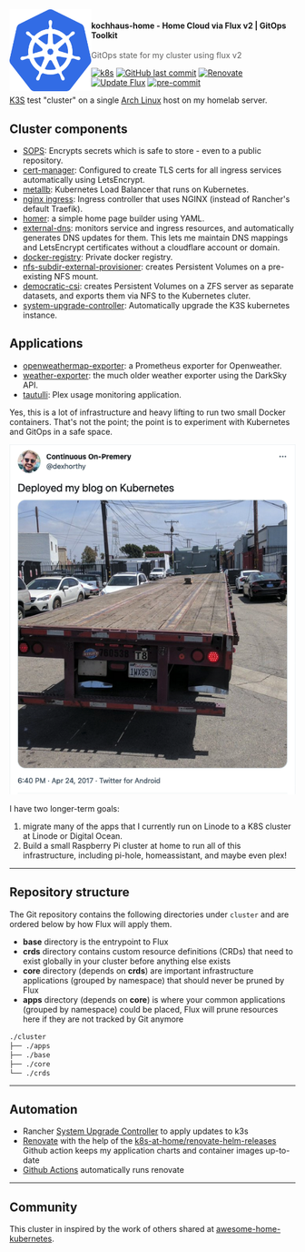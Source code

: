 <img src="https://raw.githubusercontent.com/kubernetes/kubernetes/master/logo/logo.svg" align="left" width="144px" height="144px">

#### kochhaus-home - Home Cloud via Flux v2 | GitOps Toolkit
> GitOps state for my cluster using flux v2

[![k8s](https://img.shields.io/badge/k8s-v1.20.5%2Bk3s1-green?style=flat-square)](https://k8s.io/)
[![GitHub last commit](https://img.shields.io/github/last-commit/haraldkoch/kochhaus-home?style=flat-square)](https://github.com/haraldkoch/kochhaus-home/main)
[![Renovate](https://github.com/haraldkoch/kochhaus-home/actions/workflows/renovate.yaml/badge.svg)](https://github.com/haraldkoch/kochhaus-home/actions/workflows/renovate.yaml)
[![Update Flux](https://github.com/haraldkoch/kochhaus-home/actions/workflows/flux-schedule.yaml/badge.svg)](https://github.com/haraldkoch/kochhaus-home/actions/workflows/flux-schedule.yaml)
[![pre-commit](https://img.shields.io/badge/pre--commit-enabled-green?logo=pre-commit&logoColor=white&style=flat-square)](https://github.com/pre-commit/pre-commit)

[K3S](https://k3s.io/) test "cluster" on a single [Arch Linux](https://www.archlinux.org/) host on my homelab server.

## Cluster components

  - [SOPS](https://toolkit.fluxcd.io/guides/mozilla-sops/): Encrypts secrets which is safe to store - even to a public repository.
  - [cert-manager](https://cert-manager.io/docs/): Configured to create TLS certs for all ingress services automatically using LetsEncrypt.
  - [metallb](https://metallb.universe.tf/): Kubernetes Load Balancer that runs on Kubernetes.
  - [nginx ingress](https://kubernetes.github.io/ingress-nginx/): Ingress controller that uses NGINX (instead of Rancher's default Traefik).
  - [homer](https://github.com/bastienwirtz/homer): a simple home page builder using YAML.
  - [external-dns](https://github.com/kubernetes-sigs/external-dns): monitors service and ingress resources, and automatically generates DNS updates for them. This lets me maintain DNS mappings and LetsEncrypt certificates without a cloudflare account or domain.
  - [docker-registry](https://github.com/twuni/docker-registry.helm): Private docker registry.
  - [nfs-subdir-external-provisioner](https://github.com/kubernetes-sigs/nfs-subdir-external-provisioner): creates Persistent Volumes on a pre-existing NFS mount.
  - [democratic-csi](https://github.com/democratic-csi/democratic-csi): creates Persistent Volumes on a ZFS server as separate datasets, and exports them via NFS to the Kubernetes cluter.
  - [system-upgrade-controller](https://github.com/rancher/system-upgrade-controller): Automatically upgrade the K3S kubernetes instance.

## Applications

  - [openweathermap-exporter](https://github.com/blackrez/openweathermap_exporter): a Prometheus exporter for Openweather.
  - [weather-exporter](https://github.com/celliott/weather_exporter): the much older weather exporter using the DarkSky API.
  - [tautulli](https://github.com/Tautulli/Tautulli): Plex usage monitoring application.

Yes, this is a lot of infrastructure and heavy lifting to run two small Docker containers. That's not the point; the point is to experiment with Kubernetes and GitOps in a safe space.

[![dexhorthy](assets/blog-on-kubernetes.png)](https://twitter.com/dexhorthy/status/856639005462417409)

I have two longer-term goals:

  1. migrate many of the apps that I currently run on Linode to a K8S cluster at Linode or Digital Ocean.
  2. Build a small Raspberry Pi cluster at home to run all of this infrastructure, including pi-hole, homeassistant, and maybe even plex!

---

## Repository structure

The Git repository contains the following directories under `cluster` and are ordered below by how Flux will apply them.

- **base** directory is the entrypoint to Flux
- **crds** directory contains custom resource definitions (CRDs) that need to exist globally in your cluster before anything else exists
- **core** directory (depends on **crds**) are important infrastructure applications (grouped by namespace) that should never be pruned by Flux
- **apps** directory (depends on **core**) is where your common applications (grouped by namespace) could be placed, Flux will prune resources here if they are not tracked by Git anymore

```
./cluster
├── ./apps
├── ./base
├── ./core
└── ./crds
```

---

## Automation

- Rancher [System Upgrade Controller](https://github.com/rancher/system-upgrade-controller) to apply updates to k3s
- [Renovate](https://github.com/renovatebot/renovate) with the help of the [k8s-at-home/renovate-helm-releases](https://github.com/k8s-at-home/renovate-helm-releases) Github action keeps my application charts and container images up-to-date
- [Github Actions](https://docs.github.com/en/actions) automatically runs renovate

---

## Community

This cluster in inspired by the work of others shared at [awesome-home-kubernetes](https://github.com/k8s-at-home/awesome-home-kubernetes).
